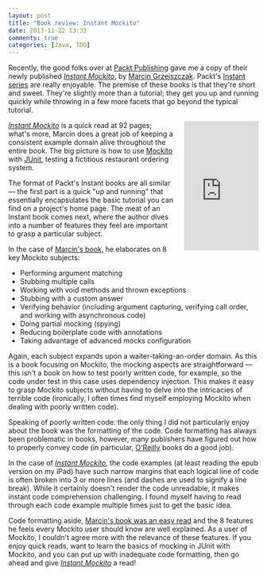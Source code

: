 ```yaml
---
layout: post
title: "Book review: Instant Mockito"
date: 2013-11-22 13:33
comments: true
categories: [Java, TDD]
---
```


Recently, the good folks over at [Packt Publishing](http://www.packtpub.com/) gave me a copy of their newly published [_Instant Mockito_](http://www.amazon.com/gp/product/B00ESX15M2/ref=as_li_ss_tl?ie=UTF8&camp=1789&creative=390957&creativeASIN=B00ESX15M2&linkCode=as2&tag=thdibl-20), by [Marcin Grzejszczak](http://toomuchcoding.blogspot.com/). Packt's [Instant series](http://www.packtpub.com/books/instant) are really enjoyable. The premise of these books is that they're short and sweet. They're slightly more than a tutorial; they get you up and running quickly while throwing in a few more facets that go beyond the typical tutorial. 

<!-- more --> 


<iframe style="float: right; margin-left: 1.5em; height:260px; width:150px;" src="http://rcm-na.amazon-adsystem.com/e/cm?lt1=_blank&bc1=000000&IS2=1&bg1=FFFFFF&fc1=000000&lc1=0000FF&t=thdibl-20&o=1&p=8&l=as4&m=amazon&f=ifr&ref=ss_til&asins=B00ESX15M2" style="width:120px;height:240px;" scrolling="no" marginwidth="0" marginheight="0" frameborder="0"></iframe>

[_Instant Mockito_](http://www.amazon.com/gp/product/B00ESX15M2/ref=as_li_ss_tl?ie=UTF8&camp=1789&creative=390957&creativeASIN=B00ESX15M2&linkCode=as2&tag=thdibl-20) is a quick read at 92 pages; what's more, Marcin does a great job of keeping a consistent example domain alive throughout the entire book. The big picture is how to use [Mockito](http://thediscoblog.com/blog/2013/08/01/imbibing-the-fluency-of-mockito/) with [JUnit](http://thediscoblog.com/blog/2013/08/04/sometimes-tdd-requires-a-hammer/), testing a fictitious restaurant ordering system. 

The format of Packt's Instant books are all similar — the first part is a quick "up and running" that essentially encapsulates the basic tutorial you can find on a project's home page. The meat of an Instant book comes next, where the author dives into a number of features they feel are important to grasp a particular subject. 

In the case of [Marcin's book](http://www.packtpub.com/how-to-create-stubs-mocks-spies-using-mockito/book), he elaborates on 8 key Mockito subjects: 

  * Performing argument matching
  * Stubbing multiple calls
  * Working with void methods and thrown exceptions
  * Stubbing with a custom answer
  * Verifying behavior (including argument capturing, verifying call order, and working with asynchronous code)
  * Doing partial mocking (spying)
  * Reducing boilerplate code with annotations
  * Taking advantage of advanced mocks configuration
 
Again, each subject expands upon a waiter-taking-an-order domain. As this is a book focusing on Mockito, the mocking aspects are straightforward — this isn't a book on how to test poorly written code, for example, so the code under test in this case uses dependency injection. This makes it easy to grasp Mockito subjects without having to delve into the intricacies of terrible code (ironically, I often times find myself employing Mockito when dealing with poorly written code). 

Speaking of poorly written code: the only thing I did not particularly enjoy about the book was the formatting of the code. Code formatting has always been problematic in books, however, many publishers have figured out how to properly convey code (in particular, [O'Reilly](http://www.oreilly.com/) books do a good job). 

In the case of [_Instant Mockito_](http://www.amazon.com/gp/product/B00ESX15M2/ref=as_li_ss_tl?ie=UTF8&camp=1789&creative=390957&creativeASIN=B00ESX15M2&linkCode=as2&tag=thdibl-20), the code examples (at least reading the epub version on my iPad) have such narrow margins that each logical line of code is often broken into 3 or more lines (and dashes are used to signify a line break). While it certainly doesn't render the code unreadable, it makes instant code comprehension challenging. I found myself having to read through each code example multiple times just to get the basic idea. 

Code formatting aside, [Marcin's book was an easy read](http://www.packtpub.com/how-to-create-stubs-mocks-spies-using-mockito/book) and the 8 features he feels every Mockito user should know are well explained.  As a user of Mockito, I couldn't agree more with the relevance of these features. If you enjoy quick reads, want to learn the basics of mocking in JUnit with Mockito, and you can put up with inadequate code formatting, then go ahead and give [_Instant Mockito_](http://www.amazon.com/gp/product/B00ESX15M2/ref=as_li_ss_tl?ie=UTF8&camp=1789&creative=390957&creativeASIN=B00ESX15M2&linkCode=as2&tag=thdibl-20) a read! 